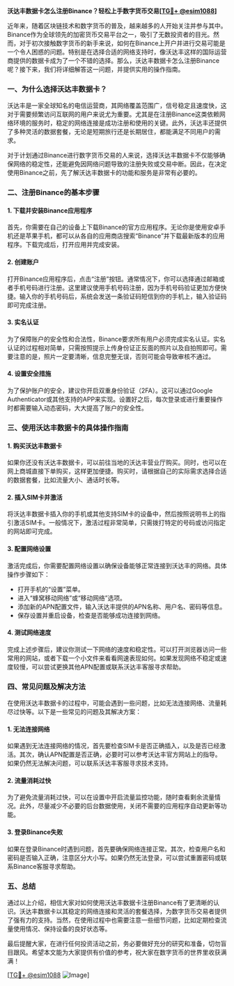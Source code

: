 **沃达丰数据卡怎么注册Binance？轻松上手数字货币交易[[TG💪+ @esim1088](https://t.me/s/esim1088)]**

近年来，随着区块链技术和数字货币的普及，越来越多的人开始关注并参与其中。Binance作为全球领先的加密货币交易平台之一，吸引了无数投资者的目光。然而，对于初次接触数字货币的新手来说，如何在Binance上开户并进行交易可能是一个令人困惑的问题。特别是在选择合适的网络支持时，像沃达丰这样的国际运营商提供的数据卡成为了一个不错的选择。那么，沃达丰数据卡怎么注册Binance呢？接下来，我们将详细解答这一问题，并提供实用的操作指南。

### 一、为什么选择沃达丰数据卡？

沃达丰是一家全球知名的电信运营商，其网络覆盖范围广，信号稳定且速度快，这对于需要频繁访问互联网的用户来说尤为重要。尤其是在注册Binance这类依赖网络环境的服务时，稳定的网络连接是成功注册和使用的关键。此外，沃达丰还提供了多种灵活的数据套餐，无论是短期旅行还是长期居住，都能满足不同用户的需求。

对于计划通过Binance进行数字货币交易的人来说，选择沃达丰数据卡不仅能够确保网络的稳定性，还能避免因网络问题导致的注册失败或交易中断。因此，在决定使用Binance之前，先了解沃达丰数据卡的功能和服务是非常有必要的。

### 二、注册Binance的基本步骤

#### 1. 下载并安装Binance应用程序

首先，你需要在自己的设备上下载Binance的官方应用程序。无论你是使用安卓手机还是苹果手机，都可以从各自的应用商店搜索“Binance”并下载最新版本的应用程序。下载完成后，打开应用并完成安装。

#### 2. 创建账户

打开Binance应用程序后，点击“注册”按钮。通常情况下，你可以选择通过邮箱或者手机号码进行注册。这里建议使用手机号码注册，因为手机号码验证更加方便快捷。输入你的手机号码后，系统会发送一条验证码短信到你的手机上，输入验证码即可完成注册。

#### 3. 实名认证

为了保障账户的安全性和合法性，Binance要求所有用户必须完成实名认证。实名认证的过程相对简单，只需按照提示上传身份证正反面的照片以及自拍照即可。需要注意的是，照片一定要清晰，信息完整无误，否则可能会导致审核不通过。

#### 4. 设置安全措施

为了保护账户的安全，建议你开启双重身份验证（2FA）。这可以通过Google Authenticator或其他支持的APP来实现。设置好之后，每次登录或进行重要操作时都需要输入动态密码，大大提高了账户的安全性。

### 三、使用沃达丰数据卡的具体操作指南

#### 1. 购买沃达丰数据卡

如果你还没有沃达丰数据卡，可以前往当地的沃达丰营业厅购买。同时，也可以在网上商城直接下单购买，这样更加便捷。购买时，请根据自己的实际需求选择合适的数据套餐，比如流量大小、通话时长等。

#### 2. 插入SIM卡并激活

将沃达丰数据卡插入你的手机或其他支持SIM卡的设备中，然后按照说明书上的指引激活SIM卡。一般情况下，激活过程非常简单，只需拨打特定的号码或访问指定的网站即可完成。

#### 3. 配置网络设置

激活完成后，你需要配置网络设置以确保设备能够正常连接到沃达丰的网络。具体操作步骤如下：

- 打开手机的“设置”菜单。
- 进入“蜂窝移动网络”或“移动网络”选项。
- 添加新的APN配置文件，输入沃达丰提供的APN名称、用户名、密码等信息。
- 保存设置并重启设备，检查是否能够成功连接到网络。

#### 4. 测试网络速度

完成上述步骤后，建议你测试一下网络的速度和稳定性。可以打开浏览器访问一些常用的网站，或者下载一个小文件来看看网速表现如何。如果发现网络不稳定或速度较慢，可以尝试更换其他APN配置或联系沃达丰客服寻求帮助。

### 四、常见问题及解决方法

在使用沃达丰数据卡的过程中，可能会遇到一些问题，比如无法连接网络、流量耗尽过快等。以下是一些常见的问题及其解决方案：

#### 1. 无法连接网络

如果遇到无法连接网络的情况，首先要检查SIM卡是否正确插入，以及是否已经激活。其次，确认APN配置是否正确，必要时可以参考沃达丰官方网站上的指导。如果仍然无法解决问题，可以联系沃达丰客服寻求技术支持。

#### 2. 流量消耗过快

为了避免流量消耗过快，可以在设置中开启流量监控功能，随时查看剩余流量情况。此外，尽量减少不必要的后台数据使用，关闭不需要的应用程序自动更新等功能。

#### 3. 登录Binance失败

如果在登录Binance时遇到问题，首先要确保网络连接正常。其次，检查用户名和密码是否输入正确，注意区分大小写。如果仍然无法登录，可以尝试重置密码或联系Binance客服寻求帮助。

### 五、总结

通过以上介绍，相信大家对如何使用沃达丰数据卡注册Binance有了更清晰的认识。沃达丰数据卡以其稳定的网络连接和灵活的套餐选择，为数字货币交易者提供了强有力的支持。当然，在使用过程中也需要注意一些细节问题，比如定期检查流量使用情况、保持设备的良好状态等。

最后提醒大家，在进行任何投资活动之前，务必要做好充分的研究和准备，切勿盲目跟风。希望本文能为大家提供有价值的参考，祝大家在数字货币的世界里收获满满！

[[TG💪+ @esim1088](https://t.me/s/esim1088) ![Image](https://i.postimg.cc/4NQfJmqS/Snipaste-2025-05-13-00-14-12.png)]